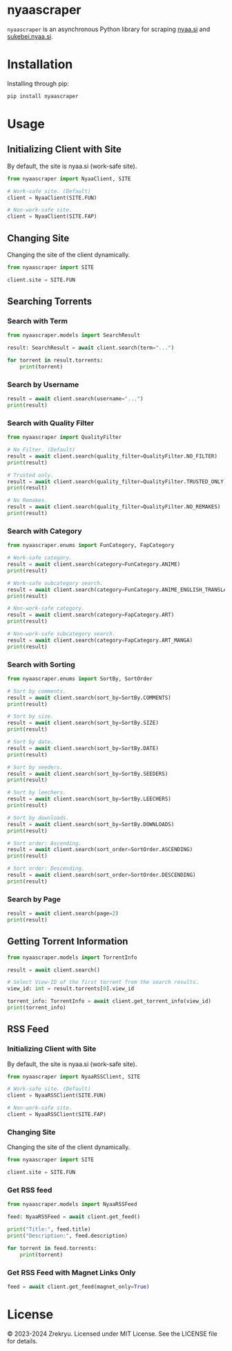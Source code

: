 # nyaascraper

`nyaascraper` is an asynchronous Python library for scraping [nyaa.si](https://nyaa.si) and [sukebei.nyaa.si](https://sukebei.nyaa.si).

# Installation

Installing through pip:

```bash
pip install nyaascraper
```

# Usage

## Initializing Client with Site

By default, the site is nyaa.si (work-safe site).

```py
from nyaascraper import NyaaClient, SITE

# Work-safe site. (Default)
client = NyaaClient(SITE.FUN)

# Non-work-safe site.
client = NyaaClient(SITE.FAP)
```

## Changing Site

Changing the site of the client dynamically.

```py
from nyaascraper import SITE

client.site = SITE.FUN
```

## Searching Torrents

### Search with Term

```py
from nyaascraper.models import SearchResult

result: SearchResult = await client.search(term="...")

for torrent in result.torrents:
    print(torrent)
```

### Search by Username

```py
result = await client.search(username="...")
print(result)
```

### Search with Quality Filter

```py
from nyaascraper import QualityFilter

# No Filter. (Default)
result = await client.search(quality_filter=QualityFilter.NO_FILTER)
print(result)

# Trusted only.
result = await client.search(quality_filter=QualityFilter.TRUSTED_ONLY)
print(result)

# No Remakes.
result = await client.search(quality_filter=QualityFilter.NO_REMAKES)
print(result)
```

### Search with Category

```py
from nyaascraper.enums import FunCategory, FapCategory

# Work-safe category.
result = await client.search(category=FunCategory.ANIME)
print(result)

# Work-safe subcategory search.
result = await client.search(category=FunCategory.ANIME_ENGLISH_TRANSLATED)
print(result)

# Non-work-safe category.
result = await client.search(category=FapCategory.ART)
print(result)

# Non-work-safe subcategory search.
result = await client.search(category=FapCategory.ART_MANGA)
print(result)
```

### Search with Sorting

```py
from nyaascraper.enums import SortBy, SortOrder

# Sort by comments.
result = await client.search(sort_by=SortBy.COMMENTS)
print(result)

# Sort by size.
result = await client.search(sort_by=SortBy.SIZE)
print(result)

# Sort by date.
result = await client.search(sort_by=SortBy.DATE)
print(result)

# Sort by seeders.
result = await client.search(sort_by=SortBy.SEEDERS)
print(result)

# Sort by leechers.
result = await client.search(sort_by=SortBy.LEECHERS)
print(result)

# Sort by downloads.
result = await client.search(sort_by=SortBy.DOWNLOADS)
print(result)

# Sort order: Ascending.
result = await client.search(sort_order=SortOrder.ASCENDING)
print(result)

# Sort order: Descending.
result = await client.search(sort_order=SortOrder.DESCENDING)
print(result)
```

### Search by Page

```py
result = await client.search(page=2)
print(result)
```

## Getting Torrent Information

```py
from nyaascraper.models import TorrentInfo

result = await client.search()

# Select View-ID of the first torrent from the search results.
view_id: int = result.torrents[0].view_id

torrent_info: TorrentInfo = await client.get_torrent_info(view_id)
print(torrent_info)
```

## RSS Feed

### Initializing Client with Site

By default, the site is nyaa.si (work-safe site).

```py
from nyaascraper import NyaaRSSClient, SITE

# Work-safe site. (Default)
client = NyaaRSSClient(SITE.FUN)

# Non-work-safe site.
client = NyaaRSSClient(SITE.FAP)
```

### Changing Site

Changing the site of the client dynamically.

```py
from nyaascraper import SITE

client.site = SITE.FUN
```

### Get RSS feed

```py
from nyaascraper.models import NyaaRSSFeed

feed: NyaaRSSFeed = await client.get_feed()

print("Title:", feed.title)
print("Description:", feed.description)

for torrent in feed.torrents:
    print(torrent)
```

### Get RSS Feed with Magnet Links Only
```py
feed = await client.get_feed(magnet_only=True)
```

# License

© 2023-2024 Zrekryu. Licensed under MIT License. See the LICENSE file for details.
